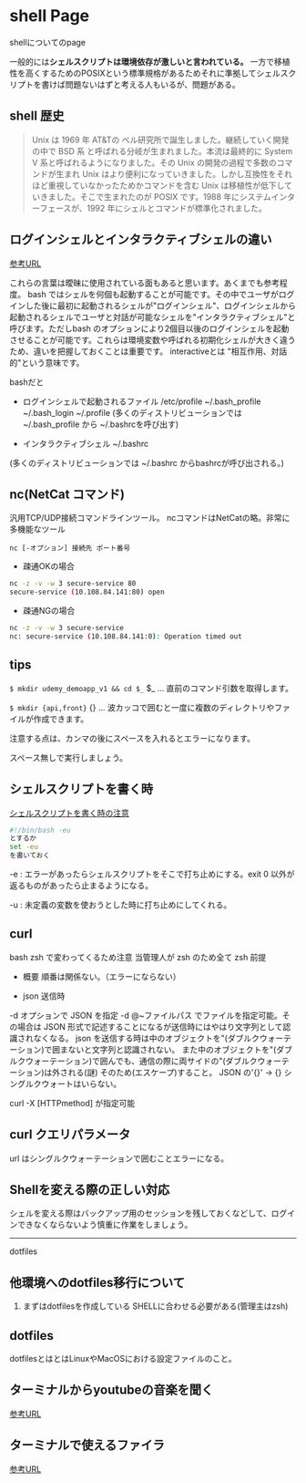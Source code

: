 # shell Page

shellについてのpage

一般的には**シェルスクリプトは環境依存が激しいと言われている。**
一方で移植性を高くするためのPOSIXという標準規格があるためそれに準拠してシェルスクリプトを書けば問題ないはずと考える人もいるが、問題がある。

## shell 歴史

>Unix は 1969 年 AT&Tの ベル研究所で誕生しました。継続していく開発の中で BSD 系 と呼ばれる分岐が生まれました。本流は最終的に System V 系と呼ばれるようになりました。その Unix の開発の過程で多数のコマンドが生まれ Unix はより便利になっていきました。しかし互換性をそれほど重視していなかったためかコマンドを含む Unix は移植性が低下していきました。そこで生まれたのが POSIX です。1988 年にシステムインターフェースが、1992 年にシェルとコマンドが標準化されました。

## ログインシェルとインタラクティブシェルの違い

[参考URL](http://tooljp.com/windows/chigai/html/Linux/loginShell-interactiveShell-chigai.html)

これらの言葉は曖昧に使用されている面もあると思います。あくまでも参考程度。
bash ではシェルを何個も起動することが可能です。その中でユーザがログインした後に最初に起動されるシェルが"ログインシェル"、ログインシェルから起動されるシェルでユーザと対話が可能なシェルを"インタラクティブシェル"と呼びます。ただしbash のオプションにより2個目以後のログインシェルを起動させることが可能です。これらは環境変数や呼ばれる初期化シェルが大きく違うため、違いを把握しておくことは重要です。
interactiveとは "相互作用、対話的"という意味です。

bashだと

- ログインシェルで起動されるファイル
/etc/profile
~/.bash_profile
~/.bash_login
~/.profile
(多くのディストリビューションでは ~/.bash_profile から ~/.bashrcを呼び出す)

- インタラクティブシェル
~/.bashrc

(多くのディストリビューションでは ~/.bashrc からbashrcが呼び出される。)

## nc(NetCat コマンド)

汎用TCP/UDP接続コマンドラインツール。
ncコマンドはNetCatの略。非常に多機能なツール

`nc [-オプション] 接続先 ポート番号`

- 疎通OKの場合

```sh
nc -z -v -w 3 secure-service 80
secure-service (10.108.84.141:80) open
```

- 疎通NGの場合
```sh
nc -z -v -w 3 secure-service
nc: secure-service (10.108.84.141:0): Operation timed out
```


## tips

`$ mkdir udemy_demoapp_v1 && cd $_`
$_ ... 直前のコマンド引数を取得します。

`$ mkdir {api,front}`
{} ... 波カッコで囲むと一度に複数のディレクトリやファイルが作成できます。

注意する点は、カンマの後にスペースを入れるとエラーになります。

スペース無しで実行しましょう。


## シェルスクリプトを書く時

[シェルスクリプトを書く時の注意](https://qiita.com/youcune/items/fcfb4ad3d7c1edf9dc96)

```sh
#!/bin/bash -eu
とするか
set -eu
を書いておく
```

-e : エラーがあったらシェルスクリプトをそこで打ち止めにする。exit 0 以外が返るものがあったら止まるようになる。

-u : 未定義の変数を使おうとした時に打ち止めにしてくれる。


## curl

bash zsh で変わってくるため注意
当管理人が zsh のため全て zsh 前提

- 概要
  順番は関係ない。（エラーにならない）

- json 送信時

-d オプションで JSON を指定
-d @~ファイルパス でファイルを指定可能。その場合は JSON 形式で記述することになるが送信時にはやはり文字列として認識されなくなる。
json を送信する時は中のオブジェクトを"(ダブルクウォーテーション)で囲まないと文字列と認識されない。
また中のオブジェクトを"(ダブルクウォーテーション)で囲んでも、通信の際に両サイドの"(ダブルクウォーテーション)は外される(謎)
そのため\(エスケープ)すること。
JSON の'{}' → {} シングルクウォートはいらない。

curl -X [HTTPmethod] が指定可能

## curl クエリパラメータ

url はシングルクウォーテーションで囲むことエラーになる。


## Shellを変える際の正しい対応

シェルを変える際はバックアップ用のセッションを残しておくなどして、ログインできなくならないよう慎重に作業をしましょう。


---

dotfiles

## 他環境へのdotfiles移行について

1. まずはdotfilesを作成している SHELLに合わせる必要がある(管理主はzsh)


## dotfiles

dotfilesとはとはLinuxやMacOSにおける設定ファイルのこと。

## ターミナルからyoutubeの音楽を聞く

[参考URL](https://www.blky.me/2018/02/02/mps-youtube/)

## ターミナルで使えるファイラ

[参考URL](https://qiita.com/rattcv/items/caed7dd8115b294402c8)